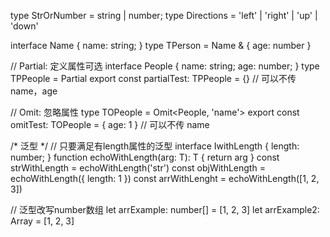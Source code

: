 type StrOrNumber = string | number;
type Directions = 'left' | 'right' | 'up' | 'down'

interface Name {
  name: string;
}
type TPerson = Name & { age: number }

// Partial: 定义属性可选
interface People {
  name: string;
  age: number;
}
type TPPeople = Partial<People>
export const partialTest: TPPeople = {}    // 可以不传 name，age

// Omit: 忽略属性
type TOPeople = Omit<People, 'name'>
export const omitTest: TOPeople = { age: 1 }    // 可以不传 name


/* 泛型 */
// 只要满足有length属性的泛型
interface IwithLength {
  length: number;
}
function echoWithLength<T extends IwithLength>(arg: T): T {
  return arg
}
const strWithLength = echoWithLength('str')
const objWithLength = echoWithLength({ length: 1 })
const arrWithLenght = echoWithLength([1, 2, 3])

// 泛型改写number数组
let arrExample: number[] = [1, 2, 3]
let arrExample2: Array<number> = [1, 2, 3]
